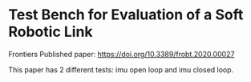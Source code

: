 # Test Bench for Evaluation of a Soft Robotic Link
Frontiers Published paper: https://doi.org/10.3389/frobt.2020.00027 

This paper has 2 different tests: imu open loop and imu closed loop.
